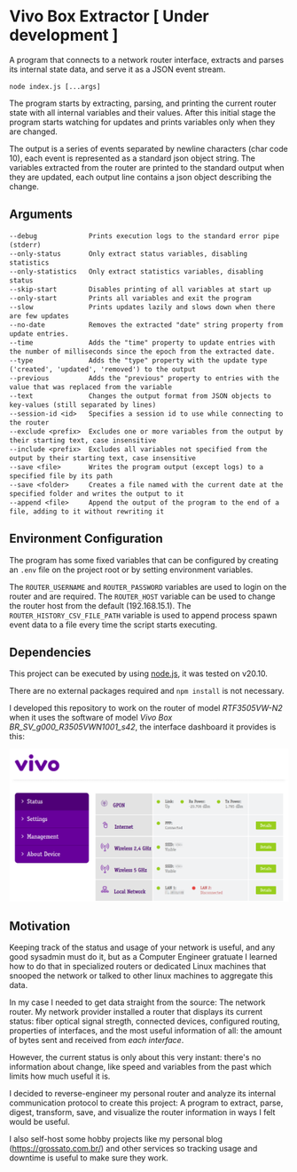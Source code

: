# Vivo Box Extractor [ Under development ]

A program that connects to a network router interface, extracts and parses its internal state data, and serve it as a JSON event stream.

```
node index.js [...args]
```

The program starts by extracting, parsing, and printing the current router state with all internal variables and their values. After this initial stage the program starts watching for updates and prints variables only when they are changed.

The output is a series of events separated by newline characters (char code 10), each event is represented as a standard json object string. The variables extracted from the router are printed to the standard output when they are updated, each output line contains a json object describing the change.

## Arguments

```
--debug             Prints execution logs to the standard error pipe (stderr)
--only-status       Only extract status variables, disabling statistics
--only-statistics   Only extract statistics variables, disabling status
--skip-start        Disables printing of all variables at start up
--only-start        Prints all variables and exit the program
--slow              Prints updates lazily and slows down when there are few updates
--no-date           Removes the extracted "date" string property from update entries.
--time              Adds the "time" property to update entries with the number of milliseconds since the epoch from the extracted date.
--type              Adds the "type" property with the update type ('created', 'updated', 'removed') to the output
--previous          Adds the "previous" property to entries with the value that was replaced from the variable
--text              Changes the output format from JSON objects to key-values (still separated by lines)
--session-id <id>   Specifies a session id to use while connecting to the router
--exclude <prefix>  Excludes one or more variables from the output by their starting text, case insensitive
--include <prefix>  Excludes all variables not specified from the output by their starting text, case insensitive
--save <file>       Writes the program output (except logs) to a specified file by its path
--save <folder>     Creates a file named with the current date at the specified folder and writes the output to it
--append <file>     Append the output of the program to the end of a file, adding to it without rewriting it
```

## Environment Configuration

The program has some fixed variables that can be configured by creating an `.env` file on the project root or by setting environment variables.

The `ROUTER_USERNAME` and `ROUTER_PASSWORD` variables are used to login on the router and are required.
The `ROUTER_HOST` variable can be used to change the router host from the default (192.168.15.1).
The `ROUTER_HISTORY_CSV_FILE_PATH` variable is used to append process spawn event data to a file every time the script starts executing.

## Dependencies

This project can be executed by using [node.js](https://nodejs.org/), it was tested on v20.10.

There are no external packages required and `npm install` is not necessary.

I developed this repository to work on the router of model *RTF3505VW-N2* when it uses the software of model *Vivo Box BR_SV_g000_R3505VWN1001_s42*, the interface dashboard it provides is this:

![Vivo Box Router Interface](images/interface.png)

## Motivation

Keeping track of the status and usage of your network is useful, and any good sysadmin must do it, but as a Computer Engineer gratuate I learned how to do that in specialized routers or dedicated Linux machines that snooped the network or talked to other linux machines to aggregate this data.

In my case I needed to get data straight from the source: The network router. My network provider installed a router that displays its current status: fiber optical signal stregth, connected devices, configured routing, properties of interfaces, and the most useful information of all: the amount of bytes sent and received from _each interface_.

However, the current status is only about this very instant: there's no information about change, like speed and variables from the past which limits how much useful it is.

I decided to reverse-engineer my personal router and analyze its internal communication protocol to create this project: A program to extract, parse, digest, transform, save, and visualize the router information in ways I felt would be useful.

I also self-host some hobby projects like my personal blog (https://grossato.com.br/) and other services so tracking usage and downtime is useful to make sure they work.

